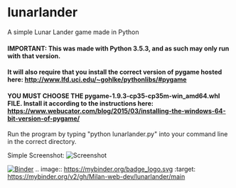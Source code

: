 # lunarlander
A simple Lunar Lander game made in Python
#### **IMPORTANT:** This was made with Python 3.5.3, and as such may only run with that version.
#### It will also require that you install the correct version of pygame hosted here: http://www.lfd.uci.edu/~gohlke/pythonlibs/#pygame
#### YOU MUST CHOOSE THE pygame-1.9.3-cp35-cp35m-win_amd64.whl FILE. Install it according to the instructions here: https://www.webucator.com/blog/2015/03/installing-the-windows-64-bit-version-of-pygame/
Run the program by typing "python lunarlander.py" into your command line in the correct directory.

Simple Screenshot:
![Screenshot](http://lutzkellen.com/images/lunarlander.png)

[![Binder](https://mybinder.org/badge_logo.svg)](https://mybinder.org/v2/gh/Milan-web-dev/lunarlander/main)
.. image:: https://mybinder.org/badge_logo.svg
 :target: https://mybinder.org/v2/gh/Milan-web-dev/lunarlander/main
